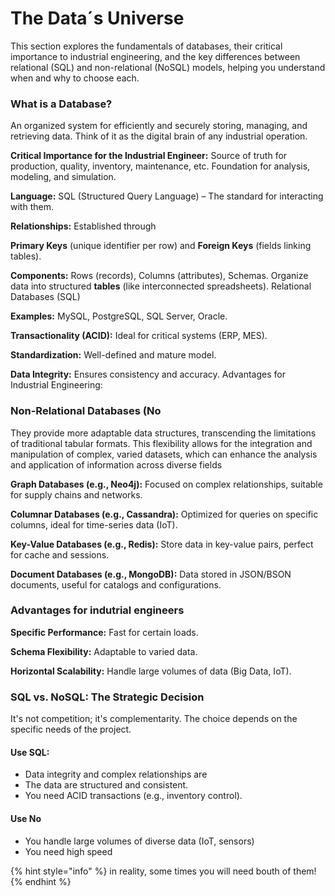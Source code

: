# The Data´s Universe

This section explores the fundamentals of databases, their critical importance to industrial engineering, and the key differences between relational (SQL) and non-relational (NoSQL) models, helping you understand when and why to choose each.

### What is a Database?

An organized system for efficiently and securely storing, managing, and retrieving data. Think of it as the digital brain of any industrial operation.

**Critical Importance for the Industrial Engineer:** Source of truth for production, quality, inventory, maintenance, etc. Foundation for analysis, modeling, and simulation.

**Language:** SQL (Structured Query Language) – The standard for interacting with them.&#x20;

**Relationships:** Established through&#x20;

**Primary Keys** (unique identifier per row) and **Foreign Keys** (fields linking tables).&#x20;

**Components:** Rows (records), Columns (attributes), Schemas. Organize data into structured **tables** (like interconnected spreadsheets). Relational Databases (SQL)

**Examples:** MySQL, PostgreSQL, SQL Server, Oracle.&#x20;

**Transactionality (ACID):** Ideal for critical systems (ERP, MES).&#x20;

**Standardization:** Well-defined and mature model.&#x20;

**Data Integrity:** Ensures consistency and accuracy. Advantages for Industrial Engineering:

### Non-Relational Databases (No

They provide more adaptable data structures, transcending the limitations of traditional tabular formats. This flexibility allows for the integration and manipulation of complex, varied datasets, which can enhance the analysis and application of information across diverse fields

**Graph Databases (e.g., Neo4j):** Focused on complex relationships, suitable for supply chains and networks.

**Columnar Databases (e.g., Cassandra):** Optimized for queries on specific columns, ideal for time-series data (IoT).

**Key-Value Databases (e.g., Redis):** Store data in key-value pairs, perfect for cache and sessions.

**Document Databases (e.g., MongoDB):** Data stored in JSON/BSON documents, useful for catalogs and configurations.

### Advantages for indutrial engineers

**Specific Performance:** Fast for certain loads.&#x20;

**Schema Flexibility:** Adaptable to varied data.&#x20;

**Horizontal Scalability:** Handle large volumes of data (Big Data, IoT).&#x20;

### SQL vs. NoSQL: The Strategic Decision

It's not competition; it's complementarity. The choice depends on the specific needs of the project.&#x20;

#### Use SQL:

* Data integrity and complex relationships are
* The data are structured and consistent.
* You need ACID transactions (e.g., inventory control).

#### Use No

* You handle large volumes of diverse data (IoT, sensors)
* You need high speed

{% hint style="info" %}
in reality, some times you will need bouth of them!
{% endhint %}
